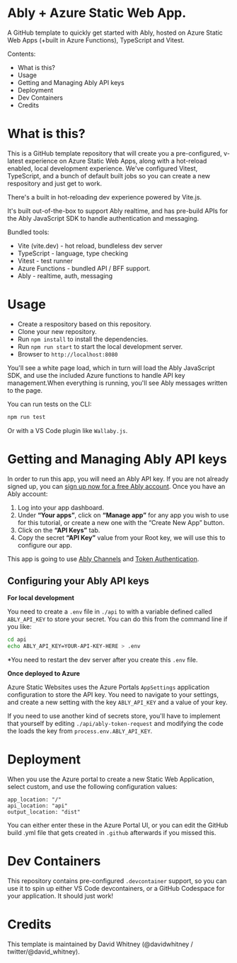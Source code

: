 # Ably + Azure Static Web App.

A GitHub template to quickly get started with Ably, hosted on Azure Static Web Apps (+built in Azure Functions), TypeScript and Vitest.

Contents:

- What is this?
- Usage
- Getting and Managing Ably API keys
- Deployment
- Dev Containers
- Credits

# What is this?

This is a GitHub template repository that will create you a pre-configured, v-latest experience on Azure Static Web Apps, along with a hot-reload enabled, local development experience. We've configured Vitest, TypeScript, and a bunch of default built jobs so you can create a new respository and just get to work.

There's a built in hot-reloading dev experience powered by Vite.js.

It's built out-of-the-box to support Ably realtime, and has pre-build APIs for the Ably JavaScript SDK to handle authentication and messaging.

Bundled tools:

- Vite (vite.dev) - hot reload, bundleless dev server
- TypeScript - language, type checking
- Vitest - test runner
- Azure Functions - bundled API / BFF support.
- Ably - realtime, auth, messaging

# Usage

- Create a respository based on this repository.
- Clone your new repository.
- Run `npm install` to install the dependencies.
- Run `npm run start` to start the local development server.
- Browser to `http://localhost:8080`

You'll see a white page load, which in turn will load the Ably JavaScript SDK, and use the included Azure functions to handle API key management.When everything is running, you'll see Ably messages written to the page.

You can run tests on the CLI:

```bash
npm run test
```

Or with a VS Code plugin like `Wallaby.js`.

# Getting and Managing Ably API keys

In order to run this app, you will need an Ably API key. If you are not already signed up, you can [sign up now for a free Ably account](https://www.ably.io/signup). Once you have an Ably account:

1. Log into your app dashboard.
2. Under **“Your apps”**, click on **“Manage app”** for any app you wish to use for this tutorial, or create a new one with the “Create New App” button.
3. Click on the **“API Keys”** tab.
4. Copy the secret **“API Key”** value from your Root key, we will use this to configure our app.

This app is going to use [Ably Channels](https://www.ably.io/channels) and [Token Authentication](https://www.ably.io/documentation/rest/authentication/#token-authentication).

## Configuring your Ably API keys

**For local development**

You need to create a `.env` file in `./api` to with a variable defined called `ABLY_API_KEY` to store your secret.
You can do this from the command line if you like:

```bash
cd api
echo ABLY_API_KEY=YOUR-API-KEY-HERE > .env
```

\*You need to restart the dev server after you create this `.env` file.

**Once deployed to Azure**

Azure Static Websites uses the Azure Portals `AppSettings` application configuration to store the API key.
You need to navigate to your settings, and create a new setting with the key `ABLY_API_KEY` and a value of your key.

If you need to use another kind of secrets store, you'll have to implement that yourself by editing `./api/ably-token-request` and modifying the code the loads the key from `process.env.ABLY_API_KEY`.

# Deployment

When you use the Azure portal to create a new Static Web Application, select custom, and use the following configuration values:

    app_location: "/"
    api_location: "api"
    output_location: "dist"

You can either enter these in the Azure Portal UI, or you can edit the GitHub build .yml file that gets created in `.github` afterwards if you missed this.

# Dev Containers

This repository contains pre-configured `.devcontainer` support, so you can use it to spin up either VS Code devcontainers, or a GitHub Codespace for your application. It should just work!

# Credits

This template is maintained by David Whitney (@davidwhitney / twitter/@david_whitney).
